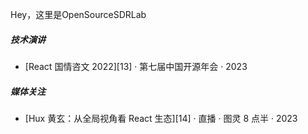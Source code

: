 Hey，这里是OpenSourceSDRLab

##### 技术演讲

- [React 国情咨文 2022][13] · 第七届中国开源年会 · 2023

##### 媒体关注

- [Hux 黄玄：从全局视角看 React 生态][14] · 直播 · 图灵 8 点半 · 2023